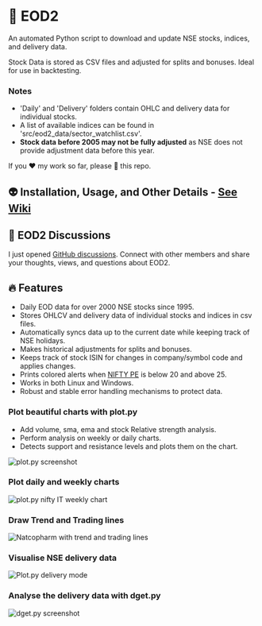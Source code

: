 # 🎇 EOD2

An automated Python script to download and update NSE stocks, indices, and delivery data.

Stock Data is stored as CSV files and adjusted for splits and bonuses. Ideal for use in backtesting.

### Notes

- 'Daily' and 'Delivery' folders contain OHLC and delivery data for individual stocks.
- A list of available indices can be found in 'src/eod2_data/sector_watchlist.csv'.
- **Stock data before 2005 may not be fully adjusted** as NSE does not provide adjustment data before this year.

If you :heart: my work so far, please :star2: this repo.

## 👽 Installation, Usage, and Other Details - [See Wiki](https://github.com/BennyThadikaran/eod2/wiki)

## 💪 EOD2 Discussions

I just opened [GitHub discussions](https://github.com/BennyThadikaran/eod2/discussions). Connect with other members and share your thoughts, views, and questions about EOD2.

## 🔥 Features

- Daily EOD data for over 2000 NSE stocks since 1995.
- Stores OHLCV and delivery data of individual stocks and indices in csv files.
- Automatically syncs data up to the current date while keeping track of NSE holidays.
- Makes historical adjustments for splits and bonuses.
- Keeps track of stock ISIN for changes in company/symbol code and applies changes.
- Prints colored alerts when [NIFTY PE](https://www.samco.in/knowledge-center/articles/nifty-50-pe-ratio/) is below 20 and above 25.
- Works in both Linux and Windows.
- Robust and stable error handling mechanisms to protect data.

### Plot beautiful charts with plot.py

- Add volume, sma, ema and stock Relative strength analysis.
- Perform analysis on weekly or daily charts.
- Detects support and resistance levels and plots them on the chart.

![plot.py screenshot](https://res.cloudinary.com/doyu4uovr/image/upload/s--3hTZGzOB--/c_scale,f_auto,w_800/v1692987992/EOD2/tcs-weekly-stan_unvmgu.png)

### Plot daily and weekly charts

![plot.py nifty IT weekly chart](https://res.cloudinary.com/doyu4uovr/image/upload/s--NHP0l7n2--/c_scale,f_auto,w_800/v1692987992/EOD2/plot-nifty-it-weekly_czt8js.png)

### Draw Trend and Trading lines

![Natcopharm with trend and trading lines](https://res.cloudinary.com/doyu4uovr/image/upload/s--mIk8G6sO--/c_scale,f_auto,w_800/v1694162379/EOD2/natcopharm_d_lines_fnys25.png)

### Visualise NSE delivery data

![Plot.py delivery mode](https://res.cloudinary.com/doyu4uovr/image/upload/s--x7W48Hdi--/c_scale,f_auto,w_800/v1692988193/EOD2/glenmark-delivery-mode_kebcb7.png)

### Analyse the delivery data with dget.py

![dget.py screenshot](https://res.cloudinary.com/doyu4uovr/image/upload/s--dJi3GbMN--/f_auto/v1692426345/EOD2/dget-basic_cy2bsp.png)
